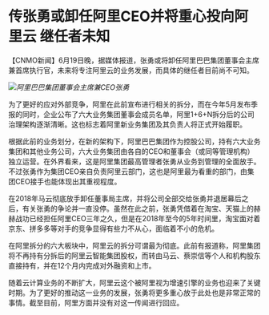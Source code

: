 

# 传张勇或卸任阿里CEO并将重心投向阿里云 继任者未知

【CNMO新闻】6月19日晚，据媒体报道，张勇或将卸任阿里巴巴集团董事会主席兼首席执行官，未来将专注阿里云的业务发展，而具体的继任者目前尚不可知。

![](https://inews.gtimg.com/om_bt/O0eoQvN4_0ILTJ6rYGfXCIpXS6l52STfJo3lmb4GhKYpwAA/1000)_阿里巴巴集团董事会主席兼CEO张勇_

为了更好的应对外部竞争，阿里在此前宣布进行相关的拆分，而在今年5月发布季报的同时，企业公布了六大业务集团董事会成员名单，阿里1+6+N拆分后的公司治理架构逐渐清晰。这也标志着阿里新业务集团及其负责人将正式开始履职。

根据此前的业务划分，在新的架构下，阿里巴巴集团作为控股公司，持有六大业务集团和其他业务公司，六大业务集团由各自的CEO和董事会（或同等管理机构）独立运营。在外界看来，这是阿里集团最高管理者张勇从业务到管理的全面放手。不过张勇作为集团CEO亲自负责阿里云部门，这也是阿里最为看重的部门，由集团CEO接手也能体现出其重视程度。

在2018年马云彻底放手卸任董事局主席，并将公司全部交给张勇并退居幕后之后，有关张勇的争论并一直没停。虽然在此之前，张勇凭借着在淘宝、天猫上的赫赫战功已经担任阿里CEO三年之久，但是在2018年至今的5年时间里，淘宝面对着京东、拼多多等对手的竞争显得有些力不从心，面临着不小的危机。

在阿里拆分的六大板块中，阿里云的拆分可谓最为彻底。此前有报道称，阿里集团将不再持有分拆后的阿里云智能集团股权，而转由马云、蔡崇信等个人和机构股东直接持有，并在12个月内完成对外融资和上市。

随着云计算业务的不断扩大，阿里云这个被阿里视为增速引擎的业务也迎来了关键时期。为了更好的推动这一业务的发展，张勇将更多重心放于此处也是非常正常的事情。截至目前，阿里方面并没有对这一传闻进行回应。


